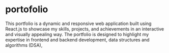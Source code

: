 # portofolio
This portfolio is a dynamic and responsive web application built using React.js to showcase my skills, projects, and achievements in an interactive and visually appealing way. The portfolio is designed to highlight my expertise in frontend and backend development, data structures and algorithms (DSA),
